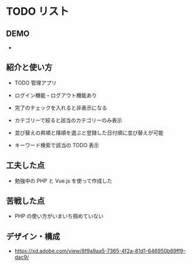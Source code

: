 # TODO リスト

## DEMO

-

## 紹介と使い方

- TODO 管理アプリ

- ログイン機能・ログアウト機能あり

- 完了のチェックを入れると非表示になる

- カテゴリーで絞ると該当のカテゴリーのみ表示

- 並び替えの昇順と降順を選ぶと登録した日付順に並び替えが可能

- キーワード検索で該当の TODO 表示

## 工夫した点

- 勉強中の PHP と Vue.js を使って作成した

## 苦戦した点

- PHP の使い方がいまいち掴めていない

## デザイン・構成

- https://xd.adobe.com/view/8f9a9aa5-7365-4f2a-81d1-646950b69ff9-dac9/
